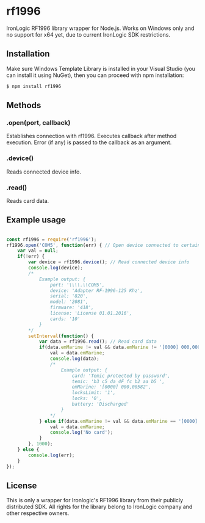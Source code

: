# rf1996

IronLogic RF1996 library wrapper for Node.js. Works on Windows only and no support for x64 yet, due to current IronLogic SDK restrictions.

## Installation

Make sure Windows Template Library is installed in your Visual Studio (you can install it using NuGet), then you can proceed with npm installation:

```sh
$ npm install rf1996
```

## Methods

### .open(port, callback)

Establishes connection with rf1996. Executes callback after method execution. Error (if any) is passed to the callback as an argument.

### .device()

Reads connected device info.

### .read()

Reads card data.

## Example usage

```js

const rf1996 = require('rf1996');
rf1996.open('COM5', function(err) { // Open device connected to certain COM port
	var val = null;
	if(!err) {
		var device = rf1996.device(); // Read connected device info
		console.log(device);
		/*
			Example output: { 
				port: '\\\\.\\COM5',
				device: 'Adapter RF-1996-125 Khz',
				serial: '820',
				model: '2081',
				firmware: '418',
				license: 'License 01.01.2016',
				cards: '10'
			}
		*/
		setInterval(function() {
			var data = rf1996.read(); // Read card data
			if(data.emMarine != val && data.emMarine != '[0000] 000,00000') {
				val = data.emMarine;
				console.log(data);
				/*
					Example output: { 
						card: 'Temic protected by password',
						temic: 'b3 c5 da 4F fc b2 aa b5 ',
						emMarine: '[0000] 000,00582',
						locksLimit: '1',
						locks: '0',
						battery: 'Discharged'
					}
				*/ 
			} else if(data.emMarine != val && data.emMarine == '[0000] 000,00000' && val != null) {
				val = data.emMarine;
				console.log('No card');
			}
		}, 1000);
	} else {
		console.log(err);
	}
});

```

## License

This is only a wrapper for Ironlogic's RF1996 library from their publicly distributed SDK. All rights for the library belong to IronLogic company and other respective owners.